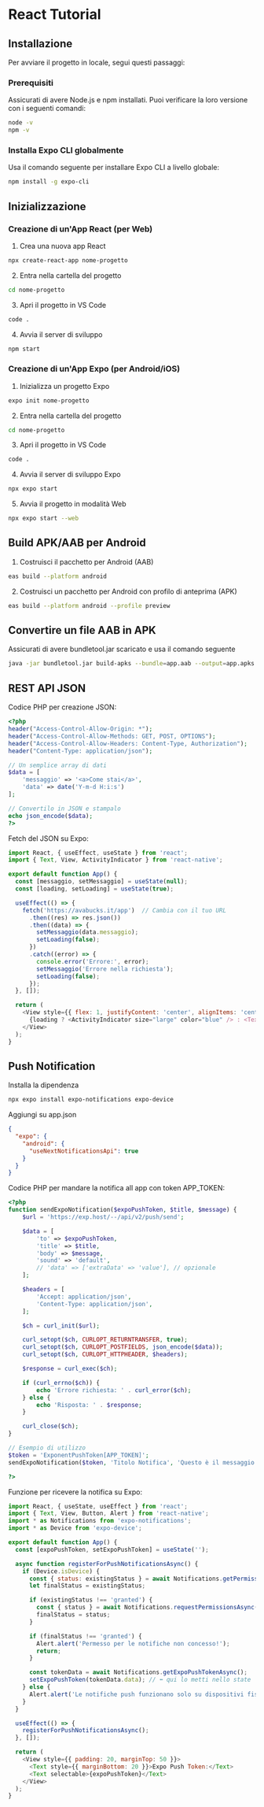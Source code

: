 # React Tutorial

## Installazione

Per avviare il progetto in locale, segui questi passaggi:

### Prerequisiti
Assicurati di avere Node.js e npm installati. Puoi verificare la loro versione con i seguenti comandi:

```bash
node -v
npm -v
```

### Installa Expo CLI globalmente
Usa il comando seguente per installare Expo CLI a livello globale:

```bash
npm install -g expo-cli
```

## Inizializzazione

### Creazione di un'App React (per Web)
1. Crea una nuova app React

```bash
npx create-react-app nome-progetto
```

2. Entra nella cartella del progetto
```bash
cd nome-progetto
```

3. Apri il progetto in VS Code
```bash
code .
```

4. Avvia il server di sviluppo
```bash
npm start
```

### Creazione di un'App Expo (per Android/iOS)
1. Inizializza un progetto Expo

```bash
expo init nome-progetto
```

2. Entra nella cartella del progetto
```bash
cd nome-progetto
```

3. Apri il progetto in VS Code
```bash
code .
```

4. Avvia il server di sviluppo Expo
```bash
npx expo start
```

5. Avvia il progetto in modalità Web
```bash
npx expo start --web
```

## Build APK/AAB per Android
1. Costruisci il pacchetto per Android (AAB)

```bash
eas build --platform android
```

2. Costruisci un pacchetto per Android con profilo di anteprima (APK)
```bash
eas build --platform android --profile preview
```

## Convertire un file AAB in APK
Assicurati di avere bundletool.jar scaricato e usa il comando seguente
```bash
java -jar bundletool.jar build-apks --bundle=app.aab --output=app.apks --mode=universal
```

## REST API JSON
Codice PHP per creazione JSON:

```php
<?php
header("Access-Control-Allow-Origin: *");
header("Access-Control-Allow-Methods: GET, POST, OPTIONS");
header("Access-Control-Allow-Headers: Content-Type, Authorization");
header("Content-Type: application/json");

// Un semplice array di dati
$data = [
    'messaggio' => '<a>Come stai</a>',
    'data' => date('Y-m-d H:i:s')
];

// Convertilo in JSON e stampalo
echo json_encode($data);
?>
```

Fetch del JSON su Expo:

```js
import React, { useEffect, useState } from 'react';
import { Text, View, ActivityIndicator } from 'react-native';

export default function App() {
  const [messaggio, setMessaggio] = useState(null);
  const [loading, setLoading] = useState(true);

  useEffect(() => {
    fetch('https://avabucks.it/app')  // Cambia con il tuo URL
      .then((res) => res.json())
      .then((data) => {
        setMessaggio(data.messaggio);
        setLoading(false);
      })
      .catch((error) => {
        console.error('Errore:', error);
        setMessaggio('Errore nella richiesta');
        setLoading(false);
      });
  }, []);

  return (
    <View style={{ flex: 1, justifyContent: 'center', alignItems: 'center' }}>
      {loading ? <ActivityIndicator size="large" color="blue" /> : <Text>{messaggio}</Text>}
    </View>
  );
}
```

## Push Notification
Installa la dipendenza

```bash
npx expo install expo-notifications expo-device
```

Aggiungi su app.json

```json
{
  "expo": {
    "android": {
      "useNextNotificationsApi": true
    }
  }
}
```

Codice PHP per mandare la notifica all app con token APP_TOKEN:

```php
<?php
function sendExpoNotification($expoPushToken, $title, $message) {
    $url = 'https://exp.host/--/api/v2/push/send';

    $data = [
        'to' => $expoPushToken,
        'title' => $title,
        'body' => $message,
        'sound' => 'default',
        // 'data' => ['extraData' => 'value'], // opzionale
    ];

    $headers = [
        'Accept: application/json',
        'Content-Type: application/json',
    ];

    $ch = curl_init($url);

    curl_setopt($ch, CURLOPT_RETURNTRANSFER, true);
    curl_setopt($ch, CURLOPT_POSTFIELDS, json_encode($data));
    curl_setopt($ch, CURLOPT_HTTPHEADER, $headers);

    $response = curl_exec($ch);

    if (curl_errno($ch)) {
        echo 'Errore richiesta: ' . curl_error($ch);
    } else {
        echo 'Risposta: ' . $response;
    }

    curl_close($ch);
}

// Esempio di utilizzo
$token = 'ExponentPushToken[APP_TOKEN]';
sendExpoNotification($token, 'Titolo Notifica', 'Questo è il messaggio!');

?>
```

Funzione per ricevere la notifica su Expo:

```js
import React, { useState, useEffect } from 'react';
import { Text, View, Button, Alert } from 'react-native';
import * as Notifications from 'expo-notifications';
import * as Device from 'expo-device';

export default function App() {
  const [expoPushToken, setExpoPushToken] = useState('');

  async function registerForPushNotificationsAsync() {
    if (Device.isDevice) {
      const { status: existingStatus } = await Notifications.getPermissionsAsync();
      let finalStatus = existingStatus;

      if (existingStatus !== 'granted') {
        const { status } = await Notifications.requestPermissionsAsync();
        finalStatus = status;
      }

      if (finalStatus !== 'granted') {
        Alert.alert('Permesso per le notifiche non concesso!');
        return;
      }

      const tokenData = await Notifications.getExpoPushTokenAsync();
      setExpoPushToken(tokenData.data); // ⬅️ qui lo metti nello state
    } else {
      Alert.alert('Le notifiche push funzionano solo su dispositivi fisici');
    }
  }

  useEffect(() => {
    registerForPushNotificationsAsync();
  }, []);

  return (
    <View style={{ padding: 20, marginTop: 50 }}>
      <Text style={{ marginBottom: 20 }}>Expo Push Token:</Text>
      <Text selectable>{expoPushToken}</Text>
    </View>
  );
}
```
